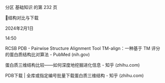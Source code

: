 分区 基础知识 的第 232 页

结构对比与下载

2024年2月1日

14:50



RCSB PDB - Pairwise Structure Alignment Tool
TM-align：一种基于 TM 评分的蛋白质结构比对算法 - PubMed (nih.gov)

蛋白质三维结构比较——如何深度地挖掘进化信息 - 知乎 (zhihu.com)

PDB下载 | 全库或指定编号批量下载蛋白质三维结构 - 知乎 (zhihu.com)

